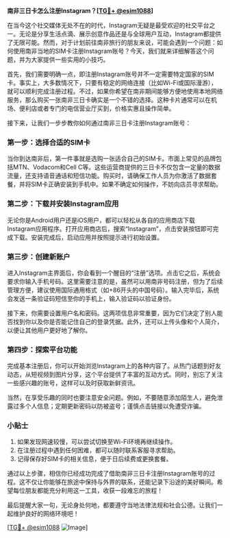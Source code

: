 **南非三日卡怎么注册Instagram？[[TG💪+ @esim1088](https://t.me/s/esim1088)]**

在当今这个社交媒体无处不在的时代，Instagram无疑是最受欢迎的社交平台之一。无论是分享生活点滴、展示创意作品还是与全球用户互动，Instagram都提供了无限可能。然而，对于计划前往南非旅行的朋友来说，可能会遇到一个问题：如何使用南非当地的SIM卡注册Instagram账号？今天，我们就来详细解答这个问题，并为大家提供一些实用的小技巧。

首先，我们需要明确一点，即注册Instagram账号并不一定需要特定国家的SIM卡。事实上，大多数情况下，只要有稳定的网络连接（比如Wi-Fi或国际漫游），就可以顺利完成注册过程。不过，如果你希望在南非期间能够方便地使用本地网络服务，那么购买一张南非三日卡确实是一个不错的选择。这种卡片通常可以在机场、便利店或者专门的电信营业厅买到，价格实惠且操作简单。

接下来，让我们一步步教你如何通过南非三日卡注册Instagram账号：

### 第一步：选择合适的SIM卡

当你到达南非后，第一件事就是选购一张适合自己的SIM卡。市面上常见的品牌包括MTN、Vodacom和Cell C等。这些运营商提供的三日卡不仅包含一定量的数据流量，还支持语音通话和短信功能。购买时，请确保工作人员为你激活了数据套餐，并将SIM卡正确安装到手机中。如果不确定如何操作，不妨向店员寻求帮助。

### 第二步：下载并安装Instagram应用

无论你是Android用户还是iOS用户，都可以轻松从各自的应用商店下载Instagram应用程序。打开应用商店后，搜索“Instagram”，点击安装按钮即可完成下载。安装完成后，启动应用并按照提示进行初始设置。

### 第三步：创建新账户

进入Instagram主界面后，你会看到一个醒目的“注册”选项。点击它之后，系统会要求你输入手机号码。这里需要注意的是，虽然可以用南非号码注册，但为了后续管理方便，建议使用国际通用格式（如+86开头的中国号码）。输入完毕后，系统会发送一条验证码短信至你的手机上，输入验证码以验证身份。

接下来，你需要设置用户名和密码。这两项信息非常重要，因为它们决定了别人能否找到你以及你是否能记住自己的登录凭据。此外，还可以上传头像和个人简介，以便让其他用户更好地了解你。

### 第四步：探索平台功能

完成基本注册后，你可以开始浏览Instagram上的各种内容了。从热门话题到好友动态，从短视频到图片分享，这个平台提供了丰富的互动方式。同时，别忘了关注一些感兴趣的账号，这样可以及时获取新鲜资讯。

当然，在享受乐趣的同时也要注意安全问题。例如，不要随意添加陌生人，避免泄露过多个人信息；定期更新密码以防被盗号；谨慎点击链接以免遭受诈骗。

### 小贴士

1. 如果发现网速较慢，可以尝试切换至Wi-Fi环境再继续操作。
2. 在注册过程中遇到任何困难，都可以随时联系客服寻求帮助。
3. 记得保存好SIM卡的相关信息，便于日后续费或更换套餐。

通过以上步骤，相信你已经成功完成了借助南非三日卡注册Instagram账号的过程。这不仅让你能够在旅途中保持与外界的联系，还能记录下沿途的美好瞬间。希望每位朋友都能充分利用这一工具，收获一段难忘的旅程！

最后提醒大家一句，无论身处何地，都要遵守当地法律法规和社会公德。让我们一起维护良好的网络环境吧！

[[TG💪+ @esim1088](https://t.me/s/esim1088) ![Image](https://i.postimg.cc/4NQfJmqS/Snipaste-2025-05-13-00-14-12.png)]